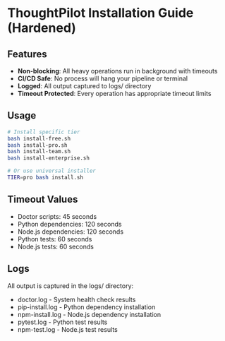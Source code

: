 # ThoughtPilot Installation Guide (Hardened)

## Features
- **Non-blocking**: All heavy operations run in background with timeouts
- **CI/CD Safe**: No process will hang your pipeline or terminal
- **Logged**: All output captured to logs/ directory
- **Timeout Protected**: Every operation has appropriate timeout limits

## Usage

```bash
# Install specific tier
bash install-free.sh
bash install-pro.sh
bash install-team.sh
bash install-enterprise.sh

# Or use universal installer
TIER=pro bash install.sh
```

## Timeout Values
- Doctor scripts: 45 seconds
- Python dependencies: 120 seconds
- Node.js dependencies: 120 seconds
- Python tests: 60 seconds
- Node.js tests: 60 seconds

## Logs
All output is captured in the logs/ directory:
- doctor.log - System health check results
- pip-install.log - Python dependency installation
- npm-install.log - Node.js dependency installation
- pytest.log - Python test results
- npm-test.log - Node.js test results 